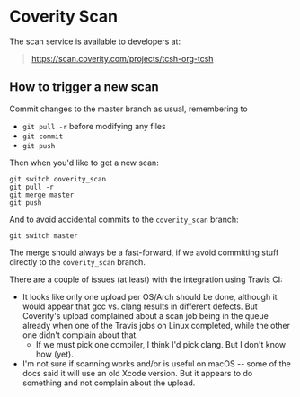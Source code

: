 # Coverity Scan

The scan service is available to developers at:

> https://scan.coverity.com/projects/tcsh-org-tcsh

## How to trigger a new scan

Commit changes to the master branch as usual, remembering to

* `git pull -r` before modifying any files
* `git commit`
* `git push`

Then when you'd like to get a new scan:

```
git switch coverity_scan
git pull -r
git merge master
git push
```

And to avoid accidental commits to the `coverity_scan` branch:

```
git switch master
```

The merge should always be a fast-forward, if we avoid committing stuff
directly to the `coverity_scan` branch.

There are a couple of issues (at least) with the integration using
Travis CI:

* It looks like only one upload per OS/Arch should be done, although
  it would appear that gcc vs. clang results in different defects. But
  Coverity's upload complained about a scan job being in the queue
  already when one of the Travis jobs on Linux completed, while the
  other one didn't complain about that.
  * If we must pick one compiler, I think I'd pick clang. But I don't
    know how (yet).
* I'm not sure if scanning works and/or is useful on macOS -- some of
  the docs said it will use an old Xcode version. But it appears to do
  something and not complain about the upload.
